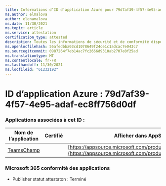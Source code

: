 ```yaml
---
title: Informations d’ID d’application Azure pour 79d7af39-4f57-4e95-adaf-ec8ff756d0df
ms.author: elmalova
author: elenamalova
ms.date: 11/30/2021
ms.topic: article
ms.service: attestation
certification_type: attested
description: Toutes les informations de sécurité et de conformité disponibles pour 79d7af39-4f57-4e95-adaf-ec8ff756d0df.
ms.openlocfilehash: 56afedbba03cd1078649f24ce1c1adcac7e043c7
ms.sourcegitcommit: 0987264f7eb14ac7fc2666d9310ab2707e0f25ad
ms.translationtype: MT
ms.contentlocale: fr-FR
ms.lasthandoff: 11/30/2021
ms.locfileid: "61232192"
---
```

# <a name="azure-app-id-79d7af39-4f57-4e95-adaf-ec8ff756d0df"></a>ID d’application Azure : 79d7af39-4f57-4e95-adaf-ec8ff756d0df


### <a name="apps-associated-with-this-id"></a>Applications associées à cet ID :
| **Nom de l’application** | **Certifié** | **Afficher dans AppSource** |
|--------------|---------------|-----------------------|
| [TeamsChamp](https://docs.microsoft.com/microsoft-365-app-certification/forward/WA200001487) |  | [https://appsource.microsoft.com/product/office/WA200001487](https://appsource.microsoft.com/product/office/WA200001487) |

### <a name="microsoft-365-app-compliance-status"></a>Microsoft 365 conformité des applications
- Publisher statut attestaton : Terminé
